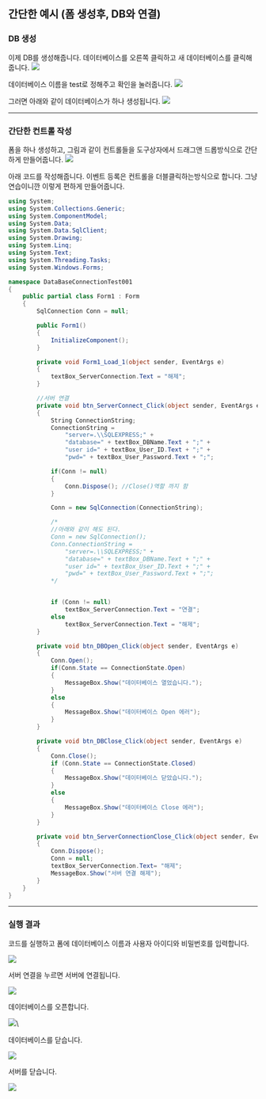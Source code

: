 ## 간단한 예시 (폼 생성후, DB와 연결)

### DB 생성

이제 DB를 생성해줍니다. 데이터베이스를 오른쪽 클릭하고 새 데이터베이스를 클릭해줍니다.
<img src = "../img/ado_img/database002/database002_004.png" />

데이터베이스 이름을 test로 정해주고 확인을 눌러줍니다.
<img src = "../img/ado_img/database002/database002_005.png" />

그러면 아래와 같이 데이터베이스가 하나 생성됩니다.
<img src = "../img/ado_img/database002/database002_006.png" />

<hr />

### 간단한 컨트롤 작성

폼을 하나 생성하고, 그림과 같이 컨트롤들을 도구상자에서 드래그앤 드롭방식으로 간단하게 만들어줍니다.
<img src = "../img/ado_img/database002/database002_007.png" />

아래 코드를 작성해줍니다. 이벤트 등록은 컨트롤을 더블클릭하는방식으로 합니다. 그냥 연습이니깐 이렇게 편하게 만들어줍니다.

```C#
using System;
using System.Collections.Generic;
using System.ComponentModel;
using System.Data;
using System.Data.SqlClient;
using System.Drawing;
using System.Linq;
using System.Text;
using System.Threading.Tasks;
using System.Windows.Forms;

namespace DataBaseConnectionTest001
{
    public partial class Form1 : Form
    {
        SqlConnection Conn = null;

        public Form1()
        {
            InitializeComponent();
        }

        private void Form1_Load_1(object sender, EventArgs e)
        {
            textBox_ServerConnection.Text = "해제";
        }

        //서버 연결
        private void btn_ServerConnect_Click(object sender, EventArgs e)
        {
            String ConnectionString;
            ConnectionString =
                "server=.\\SQLEXPRESS;" +
                "database=" + textBox_DBName.Text + ";" +
                "user id=" + textBox_User_ID.Text + ";" +
                "pwd=" + textBox_User_Password.Text + ";";

            if(Conn != null)
            {
                Conn.Dispose(); //Close()역할 까지 함
            }

            Conn = new SqlConnection(ConnectionString);

            /*
            //아래와 같이 해도 된다.
            Conn = new SqlConnection();
            Conn.ConnectionString =
                "server=.\\SQLEXPRESS;" +
                "database=" + textBox_DBName.Text + ";" +
                "user id=" + textBox_User_ID.Text + ";" +
                "pwd=" + textBox_User_Password.Text + ";";
            */


            if (Conn != null)
                textBox_ServerConnection.Text = "연결";
            else
                textBox_ServerConnection.Text = "해제";
        }

        private void btn_DBOpen_Click(object sender, EventArgs e)
        {
            Conn.Open();
            if(Conn.State == ConnectionState.Open)
            {
                MessageBox.Show("데이터베이스 열었습니다.");
            }
            else
            {
                MessageBox.Show("데이터베이스 Open 에러");
            }
        }

        private void btn_DBClose_Click(object sender, EventArgs e)
        {
            Conn.Close();
            if (Conn.State == ConnectionState.Closed)
            {
                MessageBox.Show("데이터베이스 닫았습니다.");
            }
            else
            {
                MessageBox.Show("데이터베이스 Close 에러");
            }
        }

        private void btn_ServerConnectionClose_Click(object sender, EventArgs e)
        {
            Conn.Dispose();
            Conn = null;
            textBox_ServerConnection.Text= "해제";
            MessageBox.Show("서버 연결 해제");
        }
    }
}
```

<hr />

### 실행 결과

코드를 실행하고 폼에 데이터베이스 이름과 사용자 아이디와 비밀번호를 입력합니다.

<img src = "../img/ado_img/database002/database002_008.png" />

서버 연결을 누르면 서버에 연결됩니다.

<img src = "../img/ado_img/database002/database002_009.png" />

데이터베이스를 오픈합니다.

<img src = "../img/ado_img/database002/database002_010.png" />\

데이터베이스를 닫습니다.

<img src = "../img/ado_img/database002/database002_011.png" />

서버를 닫습니다. 

<img src = "../img/ado_img/database002/database002_012.png" />


<br />
<br />
<br />
<br />
